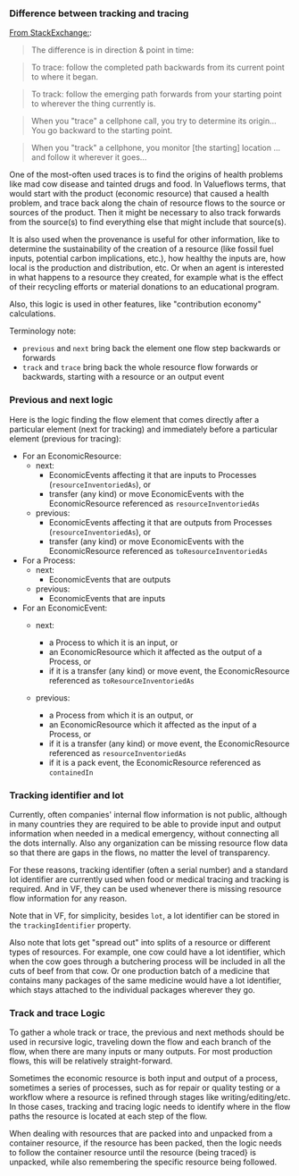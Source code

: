 ### Difference between tracking and tracing

[From StackExchange:](http://ell.stackexchange.com/questions/34391/difference-between-track-and-trace):

> The difference is in direction & point in time:

> To trace: follow the completed path backwards from its current point to where it began.

> To track: follow the emerging path forwards from your starting point to wherever the thing currently is.

> When you "trace" a cellphone call, you try to determine its origin... You go backward to the starting point.

> When you "track" a cellphone, you monitor [the starting] location ... and follow it wherever it goes...

One of the most-often used traces is to find the origins of health problems like mad cow disease and tainted drugs and food. In Valueflows terms, that would start with the product (economic resource) that caused a health problem, and trace back along the chain of resource flows to the source or sources of the product.  Then it might be necessary to also track forwards from the source(s) to find everything else that might include that source(s).

It is also used when the provenance is useful for other information, like to determine the sustainability of the creation of a resource (like fossil fuel inputs, potential carbon implications, etc.), how healthy the inputs are, how local is the production and distribution, etc.  Or when an agent is interested in what happens to a resource they created, for example what is the effect of their recycling efforts or material donations to an educational program.

Also, this logic is used in other features, like "contribution economy" calculations.

Terminology note:

* `previous` and `next` bring back the element one flow step backwards or forwards
* `track` and `trace` bring back the whole resource flow forwards or backwards, starting with a resource or an output event

### Previous and next logic

Here is the logic finding the flow element that comes directly after a particular element (next for tracking) and immediately before a particular element (previous for tracing):

* For an EconomicResource:
    * next:
        * EconomicEvents affecting it that are inputs to Processes (`resourceInventoriedAs`), or
        * transfer (any kind) or move EconomicEvents with the EconomicResource referenced as `resourceInventoriedAs`
    * previous:
        * EconomicEvents affecting it that are outputs from Processes (`resourceInventoriedAs`), or
        * transfer (any kind) or move EconomicEvents with the EconomicResource referenced as `toResourceInventoriedAs`
* For a Process:
    * next:
        * EconomicEvents that are outputs
    * previous:
        * EconomicEvents that are inputs
* For an EconomicEvent:
    * next:
        * a Process to which it is an input, or
        * an EconomicResource which it affected as the output of a Process, or
        * if it is a transfer (any kind) or move event, the EconomicResource referenced as `toResourceInventoriedAs`

    * previous:
        * a Process from which it is an output, or
        * an EconomicResource which it affected as the input of a Process, or
        * if it is a transfer (any kind) or move event, the EconomicResource referenced as `resourceInventoriedAs`
        * if it is a pack event, the EconomicResource referenced as `containedIn`

### Tracking identifier and lot

Currently, often companies' internal flow information is not public, although in many countries they are required to be able to provide input and output information when needed in a medical emergency, without connecting all the dots internally.  Also any organization can be missing resource flow data so that there are gaps in the flows, no matter the level of transparency.

For these reasons, tracking identifier (often a serial number) and a standard lot identifier are currently used when food or medical tracing and tracking is required.  And in VF, they can be used whenever there is missing resource flow information for any reason.

Note that in VF, for simplicity, besides `lot`, a lot identifier can be stored in the `trackingIdentifier` property.

Also note that lots get "spread out" into splits of a resource or different types of resources.  For example, one cow could have a lot identifier, which when the cow goes through a butchering process will be included in all the cuts of beef from that cow.  Or one production batch of a medicine that contains many packages of the same medicine would have a lot identifier, which stays attached to the individual packages wherever they go.


### Track and trace Logic

To gather a whole track or trace, the previous and next methods should be used in recursive logic, traveling down the flow and each branch of the flow, when there are many inputs or many outputs.  For most production flows, this will be relatively straight-forward.

Sometimes the economic resource is both input and output of a process, sometimes a series of processes, such as for repair or quality testing or a workflow where a resource is refined through stages like writing/editing/etc. 
In those cases, tracking and tracing logic needs to identify where in the flow paths the resource is located at each step of the flow.

When dealing with resources that are packed into and unpacked from a container resource, if the resource has been packed, then the logic needs to follow the container resource until the resource (being traced} is unpacked, while also remembering the specific resource being followed.
